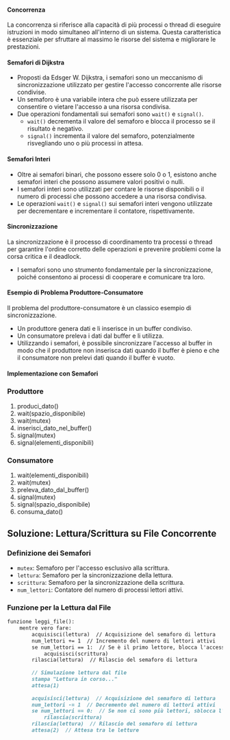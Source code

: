
#### Concorrenza

La concorrenza si riferisce alla capacità di più processi o thread di eseguire istruzioni in modo simultaneo all'interno di un sistema. Questa caratteristica è essenziale per sfruttare al massimo le risorse del sistema e migliorare le prestazioni.

#### Semafori di Dijkstra

- Proposti da Edsger W. Dijkstra, i semafori sono un meccanismo di sincronizzazione utilizzato per gestire l'accesso concorrente alle risorse condivise.
- Un semaforo è una variabile intera che può essere utilizzata per consentire o vietare l'accesso a una risorsa condivisa.
- Due operazioni fondamentali sui semafori sono `wait()` e `signal()`.
    - `wait()` decrementa il valore del semaforo e blocca il processo se il risultato è negativo.
    - `signal()` incrementa il valore del semaforo, potenzialmente risvegliando uno o più processi in attesa.

#### Semafori Interi

- Oltre ai semafori binari, che possono essere solo 0 o 1, esistono anche semafori interi che possono assumere valori positivi o nulli.
- I semafori interi sono utilizzati per contare le risorse disponibili o il numero di processi che possono accedere a una risorsa condivisa.
- Le operazioni `wait()` e `signal()` sui semafori interi vengono utilizzate per decrementare e incrementare il contatore, rispettivamente.

#### Sincronizzazione

La sincronizzazione è il processo di coordinamento tra processi o thread per garantire l'ordine corretto delle operazioni e prevenire problemi come la corsa critica e il deadlock.

- I semafori sono uno strumento fondamentale per la sincronizzazione, poiché consentono ai processi di cooperare e comunicare tra loro.

#### Esempio di Problema Produttore-Consumatore

Il problema del produttore-consumatore è un classico esempio di sincronizzazione.

- Un produttore genera dati e li inserisce in un buffer condiviso.
- Un consumatore preleva i dati dal buffer e li utilizza.
- Utilizzando i semafori, è possibile sincronizzare l'accesso al buffer in modo che il produttore non inserisca dati quando il buffer è pieno e che il consumatore non prelevi dati quando il buffer è vuoto.

#### Implementazione con Semafori

### Produttore ###
1. produci_dato()
2. wait(spazio_disponibile)
3. wait(mutex)
4. inserisci_dato_nel_buffer()
5. signal(mutex)
6. signal(elementi_disponibili)

### Consumatore ###
1. wait(elementi_disponibili)
2. wait(mutex)
3. preleva_dato_dal_buffer()
4. signal(mutex)
5. signal(spazio_disponibile)
6. consuma_dato()





## Soluzione: Lettura/Scrittura su File Concorrente

### Definizione dei Semafori
- `mutex`: Semaforo per l'accesso esclusivo alla scrittura.
- `lettura`: Semaforo per la sincronizzazione della lettura.
- `scrittura`: Semaforo per la sincronizzazione della scrittura.
- `num_lettori`: Contatore del numero di processi lettori attivi.

### Funzione per la Lettura dal File
```markdown
funzione leggi_file():
    mentre vero fare:
        acquisisci(lettura)  // Acquisizione del semaforo di lettura
        num_lettori += 1  // Incremento del numero di lettori attivi
        se num_lettori == 1:  // Se è il primo lettore, blocca l'accesso alla scrittura
            acquisisci(scrittura)
        rilascia(lettura)  // Rilascio del semaforo di lettura
        
        // Simulazione lettura dal file
        stampa "Lettura in corso..."
        attesa(1)
        
        acquisisci(lettura)  // Acquisizione del semaforo di lettura
        num_lettori -= 1  // Decremento del numero di lettori attivi
        se num_lettori == 0:  // Se non ci sono più lettori, sblocca l'accesso alla scrittura
            rilascia(scrittura)
        rilascia(lettura)  // Rilascio del semaforo di lettura
        attesa(2)  // Attesa tra le letture




